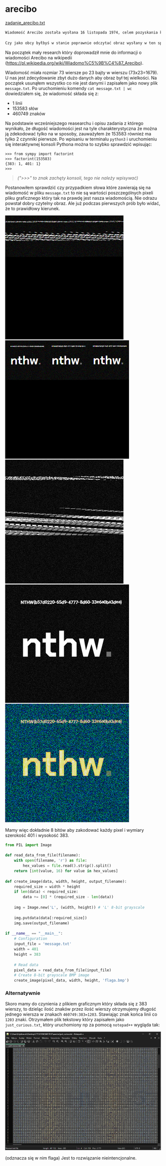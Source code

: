 # arecibo
[zadanie_arecibo.txt](./assets/zadanie_arecibo.txt)

```txt
Wiadomość Arecibo została wysłana 16 listopada 1974, celem pozyskania kontaktu z obcymi cywilizacjami. Do tej pory niczym goniec zmierza ku gromadzie herkulesa niosąc najważniejsze informacje o ludzkości w postaci monochromatycznego obrazka. Jako, że wiadomość została nadana radiowo wartości kolejnych pikseli wysyłane były kolejno po sobie. Tracąc w ten sposób informacje o jego oryginalnym rozmiarze. Naukowcy z Uniwersytetu Cornella przekonani, że matematyka jest językiem wszechświata sprytnie ukryli rozmiar oryginalnego obrazka w długości wysłanej wiadomości, która wynosiła 1679. Natura tej liczby ogranicza możliwości zorganizowania pikseli w prostokąt do dwóch kombinacji.

Czy jako obcy byłbyś w stanie poprawnie odczytać obraz wysłany w ten sposób?
```

Na początek mały research który doprowadził mnie do informacji o wiadomości Arecibo na wikipedii (https://pl.wikipedia.org/wiki/Wiadomo%C5%9B%C4%87_Arecibo).

Wiadomość miała rozmiar 73 wiersze po 23 bajty w wierszu (73x23=1679). U nas jest zdecydowanie zbyt dużo danych aby obraz był tej wielkości. Na początek usunąłem wszystko co nie jest danymi i zapisałem jako nowy plik `message.txt`. Po uruchomieniu komendy `cat message.txt | wc` dowiedziałem się, że wiadomość składa się z:

- 1 linii
- 153583 słów
- 460749 znaków

Na podstawie wcześniejszego reasearchu i opisu zadania z którego wynikało, że długość wiadomości jest na tyle charakterystyczna że można ją zdekodować tylko na w sposoby, zauważyłem że 153583 również ma tylko 2 czynniki pierwsze. Po wpisaniu w terminalu `python3` i uruchomieniu się interaktywnej konsoli Pythona można to szybko sprawdzić wpisując:
```
>>> from sympy import factorint
>>> factorint(153583)
{383: 1, 401: 1}
>>>
```
>*(">>>" to znak zachęty konsoli, tego nie należy wpisywać)*

Postanowiłem sprawdzić czy przypadkiem słowa które zawierają się na wiadomość w pliku `message.txt` to nie są wartości poszczególnych pixeli pliku graficznego który tak na prawdę jest nasza wiadomością. Nie odrazu powstał dobry czytelny obraz. Ale już podczas pierwszych prób było widać, że to prawidłowy kierunek.  

![01 attempt.png](./assets/01%20attempt.png)
![02 attempt.png](./assets/02%20attempt.png)
![03 attempt.png](./assets/03%20attempt.png)
![04 attempt.png](./assets/04%20attempt.png)
![05 attempt.png](./assets/05%20attempt.png)

Mamy więc dokładnie 8 bitów aby zakodować każdy pixel i wymiary szerokość 401 i wysokość 383.

```python
from PIL import Image

def read_data_from_file(filename):
    with open(filename, 'r') as file:
        hex_values = file.read().strip().split()
    return [int(value, 16) for value in hex_values]

def create_image(data, width, height, output_filename):
    required_size = width * height
    if len(data) < required_size:
        data += [0] * (required_size - len(data))

    img = Image.new('L', (width, height)) # 'L' 8-bit grayscale

    img.putdata(data[:required_size])
    img.save(output_filename)

if __name__ == "__main__":
    # Configuration
    input_file = 'message.txt'
    width = 401
    height = 383

    # Read data
    pixel_data = read_data_from_file(input_file)
    # Create 8-bit grayscale BMP image
    create_image(pixel_data, width, height, 'flaga.bmp')
```

### Alternatywnie
Skoro mamy do czynienia z plikiem graficznym który składa się z 383 wierszy, to dzieląc ilość znaków przez ilość wierszy otrzymujemy długość jednego wiersza w znakach `460749:383=1203`. 
Stawiając znak końca linii co  `1203` znaki. Otrzymałem plik tekstowy który zapisałem jako `just_curious.txt`, który uruchomiony np za pomocą `notepad++` wygląda tak:

![just_curious.png](./assets/just_curious.png)

(odznacza się w nim flaga) 
Jest to rozwiązanie nieintencjonalne. 
